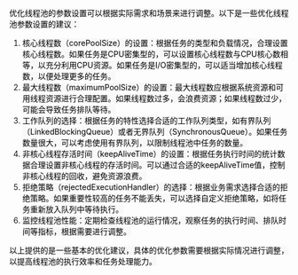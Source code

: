 <font style="color:rgb(0, 0, 0);background-color:rgb(248, 248, 248);">优化线程池的参数设置可以根据实际需求和场景来进行调整。以下是一些优化线程池参数设置的建议：</font>

1. <font style="color:rgb(0, 0, 0);background-color:rgb(248, 248, 248);">核心线程数（corePoolSize）的设置：根据任务的类型和负载情况，合理设置核心线程数。如果任务是CPU密集型的，可以设置核心线程数与CPU核心数相等，以充分利用CPU资源。如果任务是I/O密集型的，可以适当增加核心线程数，以便处理更多的任务。</font>
2. <font style="color:rgb(0, 0, 0);background-color:rgb(248, 248, 248);">最大线程数（maximumPoolSize）的设置：最大线程数应根据系统资源和可用线程资源进行合理配置。如果线程数过多，会浪费资源；如果线程数过少，可能会导致任务排队等待。</font>
3. <font style="color:rgb(0, 0, 0);background-color:rgb(248, 248, 248);">工作队列的选择：根据任务的特性选择合适的工作队列类型，如有界队列（LinkedBlockingQueue）或者无界队列（SynchronousQueue）。如果任务数量很大，可以考虑使用有界队列，以限制线程池中任务的数量。</font>
4. <font style="color:rgb(0, 0, 0);background-color:rgb(248, 248, 248);">非核心线程存活时间（keepAliveTime）的设置：根据任务执行时间的统计数据合理设置非核心线程的存活时间。可以通过合适的keepAliveTime值，控制非核心线程的回收，避免资源浪费。</font>
5. <font style="color:rgb(0, 0, 0);background-color:rgb(248, 248, 248);">拒绝策略（rejectedExecutionHandler）的选择：根据业务需求选择合适的拒绝策略。如果重要性较高的任务不能丢失，可以选择自定义拒绝策略，如将任务重新放入队列中等待执行。</font>
6. <font style="color:rgb(0, 0, 0);background-color:rgb(248, 248, 248);">监控线程池性能：定期检查线程池的运行情况，观察任务的执行时间、排队时间等指标，根据需要进行调整。</font>

<font style="color:rgb(0, 0, 0);background-color:rgb(248, 248, 248);">以上提供的是一些基本的优化建议，具体的优化参数需要根据实际情况进行调整，以提高线程池的执行效率和任务处理能力。</font>

